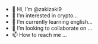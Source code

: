 - 👋 Hi, I’m @zakizaki9
- 👀 I’m interested in crypto...
- 🌱 I’m currently learning english...
- 💞️ I’m looking to collaborate on ...
- 📫 How to reach me ...

<!---
zakizaki9/zakizaki9 is a ✨ special ✨ repository because its `README.md` (this file) appears on your GitHub profile.
You can click the Preview link to take a look at your changes.
--->
